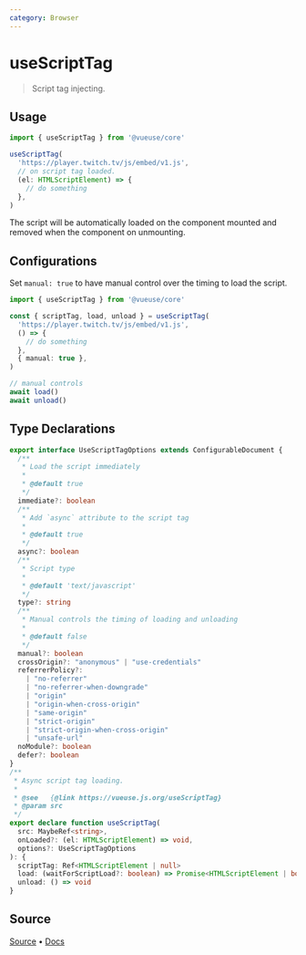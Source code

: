 ```yaml
---
category: Browser
---
```


<!--DEMO_STARTS--><!--DEMO_ENDS-->

<!--HEAD_STARTS--><!--HEAD_ENDS-->

# useScriptTag

> Script tag injecting.

## Usage

```js
import { useScriptTag } from '@vueuse/core'

useScriptTag(
  'https://player.twitch.tv/js/embed/v1.js',
  // on script tag loaded.
  (el: HTMLScriptElement) => {
    // do something
  },
)
```

The script will be automatically loaded on the component mounted and removed when the component on unmounting.

## Configurations

Set `manual: true` to have manual control over the timing to load the script.

```ts
import { useScriptTag } from '@vueuse/core'

const { scriptTag, load, unload } = useScriptTag(
  'https://player.twitch.tv/js/embed/v1.js',
  () => {
    // do something
  },
  { manual: true },
)

// manual controls
await load()
await unload()
```

<!--FOOTER_STARTS-->
## Type Declarations

```typescript
export interface UseScriptTagOptions extends ConfigurableDocument {
  /**
   * Load the script immediately
   *
   * @default true
   */
  immediate?: boolean
  /**
   * Add `async` attribute to the script tag
   *
   * @default true
   */
  async?: boolean
  /**
   * Script type
   *
   * @default 'text/javascript'
   */
  type?: string
  /**
   * Manual controls the timing of loading and unloading
   *
   * @default false
   */
  manual?: boolean
  crossOrigin?: "anonymous" | "use-credentials"
  referrerPolicy?:
    | "no-referrer"
    | "no-referrer-when-downgrade"
    | "origin"
    | "origin-when-cross-origin"
    | "same-origin"
    | "strict-origin"
    | "strict-origin-when-cross-origin"
    | "unsafe-url"
  noModule?: boolean
  defer?: boolean
}
/**
 * Async script tag loading.
 *
 * @see   {@link https://vueuse.js.org/useScriptTag}
 * @param src
 */
export declare function useScriptTag(
  src: MaybeRef<string>,
  onLoaded?: (el: HTMLScriptElement) => void,
  options?: UseScriptTagOptions
): {
  scriptTag: Ref<HTMLScriptElement | null>
  load: (waitForScriptLoad?: boolean) => Promise<HTMLScriptElement | boolean>
  unload: () => void
}
```

## Source

[Source](https://github.com/antfu/vueuse/blob/master/packages/core/useScriptTag/index.ts) • [Docs](https://github.com/antfu/vueuse/blob/master/packages/core/useScriptTag/index.md)


<!--FOOTER_ENDS-->
